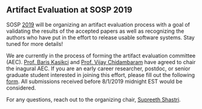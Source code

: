 ## Artifact Evaluation at SOSP 2019 

SOSP [2019](https://sosp19.rcs.uwaterloo.ca) will be organizing an artifact evaluation process with a goal of validating the results of the accepted papers as well as recognizing the authors who have put in the effort to release usable software systems. Stay tuned for more details!

We are currently in the process of forming the artifact evaluation committee (AEC). [Prof. Baris Kasikci](https://web.eecs.umich.edu/~barisk/) and [Prof. Vijay Chidambaram](http://www.cs.utexas.edu/~vijay/) have agreed to chair the inagural AEC. If you are an early career researcher, postdoc, or senior graduate student interested in joining this effort, please fill out the following [form](https://forms.gle/TjaXBGVmW87nD3sQ9). All submissions received before 8/1/2019 midnight EST would be considered.

For any questions, reach out to the organizing chair, [Supreeth Shastri](shastri@utexas.edu).
